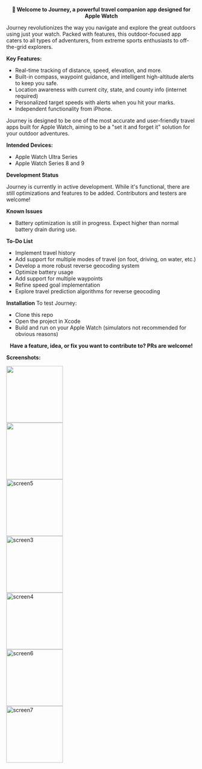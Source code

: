 <div align="center">
  <strong>👋 Welcome to Journey, a powerful travel companion app designed for Apple Watch</strong>
</div>

<p></p>

<p>
Journey revolutionizes the way you navigate and explore the great outdoors using just your watch. Packed with features, this outdoor-focused app caters to all types of adventurers, from extreme sports enthusiasts to off-the-grid explorers.
</p>

**Key Features:**

- Real-time tracking of distance, speed, elevation, and more.
- Built-in compass, waypoint guidance, and intelligent high-altitude alerts to keep you safe.
- Location awareness with current city, state, and county info (internet required)
- Personalized target speeds with alerts when you hit your marks.
- Independent functionality from iPhone.

Journey is designed to be one of the most accurate and user-friendly travel apps built for Apple Watch, aiming to be a "set it and forget it" solution for your outdoor adventures.

**Intended Devices:**

- Apple Watch Ultra Series
- Apple Watch Series 8 and 9

**Development Status**

Journey is currently in active development. While it's functional, there are still optimizations and features to be added. Contributors and testers are welcome!

**Known Issues**

- Battery optimization is still in progress. Expect higher than normal battery drain during use.

**To-Do List**

- Implement travel history
- Add support for multiple modes of travel (on foot, driving, on water, etc.)
- Develop a more robust reverse geocoding system
- Optimize battery usage
- Add support for multiple waypoints
- Refine speed goal implementation
- Explore travel prediction algorithms for reverse geocoding

**Installation**
To test Journey:

- Clone this repo
- Open the project in Xcode
- Build and run on your Apple Watch (simulators not recommended for obvious reasons)

<div align="center">
  <strong>Have a feature, idea, or fix you want to contribute to? PRs are welcome!</strong>
</div>

**Screenshots:**
<p align="left">
  <img src="https://github.com/user-attachments/assets/af56d325-6034-4116-ba6b-34ad72001f8c" width="150">
  <br>
  <img src="https://github.com/user-attachments/assets/32eaf5b6-aac6-4053-b2fd-bfb1964c95ca" width="150">
  <br>
  <img src="https://github.com/user-attachments/assets/919e904a-e4cf-48b1-9e37-141a35303f47" alt="screen5" width="150">
  <br>
  <img src="https://github.com/user-attachments/assets/441a27c9-206c-4371-ad3d-f99ac64e8c0a" alt="screen3" width="150">
  <br>
  <img src="https://github.com/user-attachments/assets/f30e68c1-786b-4cec-9980-c3743347b529" alt="screen4" width="150">
  <br>
  <img src="https://github.com/user-attachments/assets/62bb322d-6f8f-4a4a-b05f-626dada6c736" alt="screen6" width="150">
  <br>
  <img src="https://github.com/user-attachments/assets/896e7662-0848-4ae0-85f1-1d8f7663f8df" alt="screen7" width="150">
  <br>
</p>
